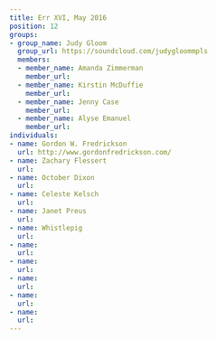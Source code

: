 ```yaml
---
title: Err XVI, May 2016
position: 12
groups:
- group_name: Judy Gloom
  group_url: https://soundcloud.com/judygloommpls
  members:
  - member_name: Amanda Zimmerman
    member_url: 
  - member_name: Kirstin McDuffie
    member_url: 
  - member_name: Jenny Case
    member_url: 
  - member_name: Alyse Emanuel
    member_url: 
individuals:
- name: Gordon W. Fredrickson
  url: http://www.gordonfredrickson.com/
- name: Zachary Flessert
  url: 
- name: October Dixon
  url: 
- name: Celeste Kelsch
  url: 
- name: Janet Preus
  url: 
- name: Whistlepig
  url: 
- name: 
  url: 
- name: 
  url: 
- name: 
  url: 
- name: 
  url: 
- name: 
  url: 
---
```


